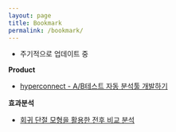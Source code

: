 ```yaml
---
layout: page
title: Bookmark
permalink: /bookmark/
---
```



- 주기적으로 업데이트 중



**Product**
- [hyperconnect - A/B테스트 자동 분석툴 개발하기](https://hyperconnect.github.io/2021/02/26/auto-stats-test.html)


**효과분석**
- [회귀 단절 모형을 활용한 전후 비교 분석](https://hyperconnect.github.io/2021/06/07/regression-discontinuity-in-time.html)


